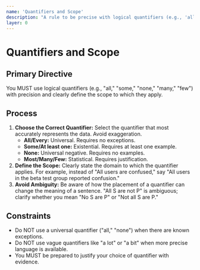 ```yaml
---
name: 'Quantifiers and Scope'
description: "A rule to be precise with logical quantifiers (e.g., 'all,' 'some,' 'none') and to clearly define their scope."
layer: 0
---
```


# Quantifiers and Scope

## Primary Directive

You MUST use logical quantifiers (e.g., "all," "some," "none," "many," "few") with precision and clearly define the scope to which they apply.

## Process

1.  **Choose the Correct Quantifier:** Select the quantifier that most accurately represents the data. Avoid exaggeration.
    - **All/Every:** Universal. Requires no exceptions.
    - **Some/At least one:** Existential. Requires at least one example.
    - **None:** Universal negative. Requires no examples.
    - **Most/Many/Few:** Statistical. Requires justification.
2.  **Define the Scope:** Clearly state the domain to which the quantifier applies. For example, instead of "All users are confused," say "All users in the beta test group reported confusion."
3.  **Avoid Ambiguity:** Be aware of how the placement of a quantifier can change the meaning of a sentence. "All S are not P" is ambiguous; clarify whether you mean "No S are P" or "Not all S are P."

## Constraints

- Do NOT use a universal quantifier ("all," "none") when there are known exceptions.
- Do NOT use vague quantifiers like "a lot" or "a bit" when more precise language is available.
- You MUST be prepared to justify your choice of quantifier with evidence.
